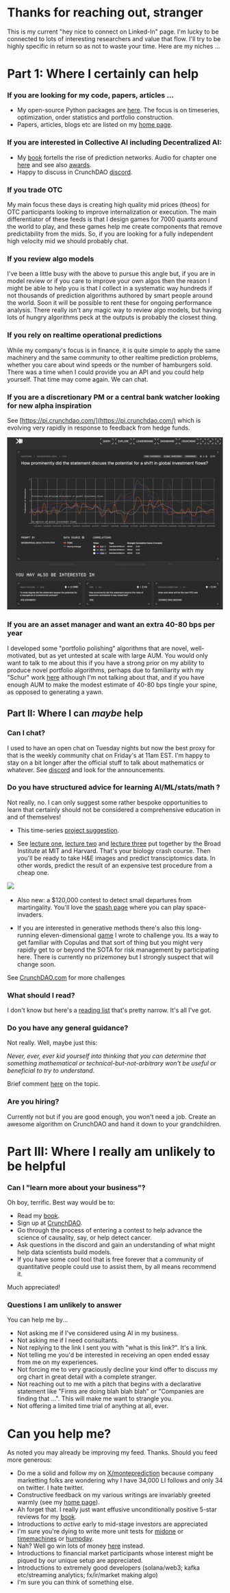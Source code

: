 
# Thanks for reaching out, stranger
This is my current "hey nice to connect on Linked-In" page. I'm lucky to be connected to lots of interesting researchers and value that flow. I'll try to be highly specific in return so as not to waste your time. Here are my niches ...

# Part 1: Where I certainly can help

### If you are looking for my code, papers, articles ...
- My open-source Python packages are [here](https://github.com/microprediction). The focus is on timeseries, optimization, order statistics and portfolio construction. 
- Papers, articles, blogs etc are listed on my [home page](https://github.com/microprediction/home). 

### If you are interested in Collective AI including Decentralized AI:
- My [book](https://mitpress.mit.edu/9780262047326/microprediction/) fortells the rise of prediction networks. Audio for chapter one [here](https://github.com/microprediction/building_an_open_ai_network/blob/main/docs/assets/audio/Microprediction_Chapter_1.mp3) and see also [awards](https://microprediction.github.io/building_an_open_ai_network/feedback.html). 
- Happy to discuss in CrunchDAO [discord](https://discord.gg/NuqJTcYQ2J).  

### If you trade OTC
My main focus these days is creating high quality mid prices (theos) for OTC participants looking to improve internalization or execution. The main differentiator of these feeds is that I design games for 7000 quants around the world to play, and these games help me create components that remove predictability from the mids. So, if you are looking for a fully independent high velocity mid we should probably chat. 

### If you review algo models
I've been a little busy with the above to pursue this angle but, if you are in model review or if you care to improve your own algos then the reason I might be able to help you is that I collect in a systematic way hundreds if not thousands of prediction algorithms authored by smart people around the world. Soon it will be possible to rent these for ongoing performance analysis. There really isn't any magic way to review algo models, but having lots of hungry algorithms peck at the outputs is probably the closest thing. 

### If you rely on realtime operational predictions
While my company's focus is in finance, it is quite simple to apply the same machinery and the same community to other realtime prediction problems, whether you care about wind speeds or the number of hamburgers sold. There was a time when I could provide you an API and you could help yourself. That time may come again. We can chat.  

### If you are a discretionary PM or a central bank watcher looking for new alpha inspiration
See [https://pi.crunchdao.com/](https://pi.crunchdao.com/) which is evolving very rapidly in response to feedback from hedge funds. 

![](https://github.com/microprediction/monteprediction/blob/main/pi_example.png)

### If you are an asset manager and want an extra 40-80 bps per year
I developed some "portfolio polishing" algorithms that are novel, well-motivated, but as yet untested at scale with large AUM. You would only want to talk to me about this if you have a strong prior on my ability to produce novel portfolio algorithms, perhaps due to familiarity with my "Schur" work [here](https://arxiv.org/abs/2411.05807) although I'm not talking about that, and if you have enough AUM to make the modest estimate of 40-80 bps tingle your spine, as opposed to generating a yawn.     


## Part II: Where I can *maybe* help 

### Can I chat? 
I used to have an open chat on Tuesday nights but now the best proxy for that is the weekly community chat on Friday's at 11am EST. I'm happy to stay on a bit longer after the official stuff to talk about mathematics or whatever. See [discord](https://discord.gg/NuqJTcYQ2J) and look for the announcements.  

### Do you have structured advice for learning AI/ML/stats/math ? 
Not really, no. I can only suggest some rather bespoke opportunities to learn that certainly should not be considered a comprehensive education in and of themselves! 

- This time-series [project suggestion](https://www.linkedin.com/posts/petercotton_timeseries-portfolios-ensembles-activity-7280960637365542912-H1hI/?utm_source=share&utm_medium=member_desktop).

- See [lecture one](https://www.youtube.com/watch?v=9OTvuvr81R0), [lecture two](https://www.youtube.com/watch?v=02SScMdkgY0&t=42s) and [lecture three](https://www.youtube.com/watch?v=wqYTfHe7snk) put together by the Broad Institute at MIT and Harvard. That's your biology crash course. Then you'll be ready to take H&E images and predict transciptomics data. In other words, predict the result of an expensive test procedure from a cheap one. 

![](https://github.com/microprediction/microprediction/blob/master/images/broad.png)

- Also new: a $120,000 contest to detect small departures from martingality. You'll love the [spash page](https://mid-one.crunchdao.com/) where you can play space-invaders. 

- If you are interested in generative methods there's also this long-running eleven-dimensional [game](https://github.com/microprediction/monteprediction_colab_examples/blob/main/monteprediction_entry.ipynb) I wrote to challenge you. Its a way to get familiar with Copulas and that sort of thing but you might very rapidly get to or beyond the SOTA for risk management by participating here. There is currently no prizemoney but I strongly suspect that will change soon. 
 
See [CrunchDAO.com](www.crunchdao.com) for more challenges

### What should I read?
I don't know but here's a [reading list](https://github.com/microprediction/precise/blob/main/LITERATURE.md) that's pretty narrow. It's all I've got. 

### Do you have any general guidance? 
Not really. Well, maybe just this: 

*Never, ever, ever kid yourself into thinking that you can determine that something mathematical or technical-but-not-arbitrary won't be useful or beneficial to try to understand*. 

Brief comment [here](https://www.linkedin.com/posts/petercotton_ai-artificialintelligence-activity-7248460182718935040-kM_X?utm_source=share&utm_medium=member_desktop) on the topic.  

### Are you hiring? 
Currently not but if you are good enough, you won't need a job. Create an awesome algorithm on CrunchDAO and hand it down to your grandchildren. 

# Part III: Where I really am unlikely to be helpful

### Can I "learn more about your business"?
Oh boy, terrific. Best way would be to:

 - Read my [book](https://www.amazon.com/Microprediction-Building-Open-AI-Network). 
 - Sign up at [CrunchDAO](https://www.crunchdao.com/). 
 - Go through the process of entering a contest to help advance the science of causality, say, or help detect cancer.
 - Ask questions in the discord and gain an understanding of what might help data scientists build models.
 - If you have some cool tool that is free forever that a community of quantitative people could use to assist them, by all means recommend it. 

Much appreciated!

### Questions I am unlikely to answer
You can help me by...
- Not asking me if I've considered using AI in my business. 
- Not asking me if I need consultants.
- Not replying to the link I sent you with "what is this link?".  It's a link.
- Not telling me you'd be interested in receiving an open ended essay from me on my experiences.  
- Not forcing me to very graciously decline your kind offer to discuss my org chart in great detail with a complete stranger. 
- Not reaching out to me with a pitch that begins with a declarative statement like "Firms are doing blah blah blah" or "Companies are finding that ...". This will make me want to strangle you. 
- Not offering a limited time trial of anything at all, ever. 

# Can you help me?   
As noted you may already be improving my feed. Thanks. Should you feed more generous: 

- Do me a solid and follow my on [X/monteprediction](https://x.com/monteprediction) because company marketting folks are wondering why I have 34,000 LI follows and only 34 on twitter. I hate twitter. 
- Constructive feedback on my various writings are invariably greeted warmly (see my [home page](https://github.com/microprediction/home)).
- Ah forget that. I really just want effusive unconditionally positive 5-star reviews for my [book](https://www.amazon.com/Microprediction-Building-Open-AI-Network/dp/0262047322).
- Introductions to *active* early to mid-stage investors are appreciated
- I'm sure you're dying to write more unit tests for [midone](https://github.com/microprediction/midone) or [timemachines](https://github.com/microprediction/timemachines) or [humpday](https://github.com/microprediction/humpday).
- Nah? Well go win lots of money [here](https://www.crunchdao.com/) instead.  
- Introductions to financial market participants whose interest might be piqued by our unique setup are appreciated. 
- Introductions to extremely good developers (solana/web3; kafka etc/streaming analytics; fx/ir/market making algo)
- I'm sure you can think of something else. 
  




